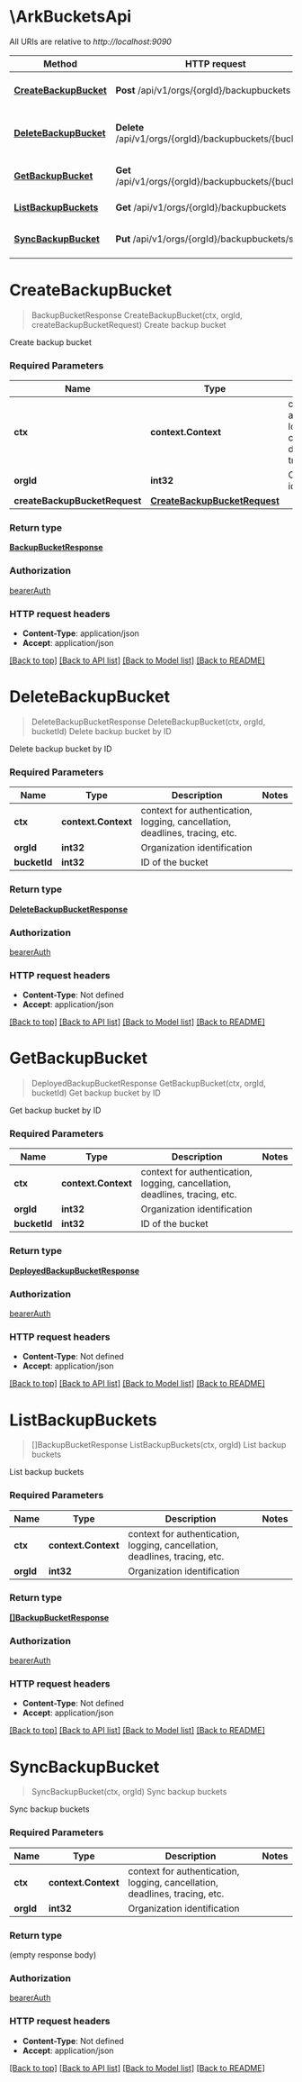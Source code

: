 # \ArkBucketsApi

All URIs are relative to *http://localhost:9090*

Method | HTTP request | Description
------------- | ------------- | -------------
[**CreateBackupBucket**](ArkBucketsApi.md#CreateBackupBucket) | **Post** /api/v1/orgs/{orgId}/backupbuckets | Create backup bucket
[**DeleteBackupBucket**](ArkBucketsApi.md#DeleteBackupBucket) | **Delete** /api/v1/orgs/{orgId}/backupbuckets/{bucketId} | Delete backup bucket by ID
[**GetBackupBucket**](ArkBucketsApi.md#GetBackupBucket) | **Get** /api/v1/orgs/{orgId}/backupbuckets/{bucketId} | Get backup bucket by ID
[**ListBackupBuckets**](ArkBucketsApi.md#ListBackupBuckets) | **Get** /api/v1/orgs/{orgId}/backupbuckets | List backup buckets
[**SyncBackupBucket**](ArkBucketsApi.md#SyncBackupBucket) | **Put** /api/v1/orgs/{orgId}/backupbuckets/sync | Sync backup buckets


# **CreateBackupBucket**
> BackupBucketResponse CreateBackupBucket(ctx, orgId, createBackupBucketRequest)
Create backup bucket

Create backup bucket

### Required Parameters

Name | Type | Description  | Notes
------------- | ------------- | ------------- | -------------
 **ctx** | **context.Context** | context for authentication, logging, cancellation, deadlines, tracing, etc.
  **orgId** | **int32**| Organization identification | 
  **createBackupBucketRequest** | [**CreateBackupBucketRequest**](CreateBackupBucketRequest.md)|  | 

### Return type

[**BackupBucketResponse**](BackupBucketResponse.md)

### Authorization

[bearerAuth](../README.md#bearerAuth)

### HTTP request headers

 - **Content-Type**: application/json
 - **Accept**: application/json

[[Back to top]](#) [[Back to API list]](../README.md#documentation-for-api-endpoints) [[Back to Model list]](../README.md#documentation-for-models) [[Back to README]](../README.md)

# **DeleteBackupBucket**
> DeleteBackupBucketResponse DeleteBackupBucket(ctx, orgId, bucketId)
Delete backup bucket by ID

Delete backup bucket by ID

### Required Parameters

Name | Type | Description  | Notes
------------- | ------------- | ------------- | -------------
 **ctx** | **context.Context** | context for authentication, logging, cancellation, deadlines, tracing, etc.
  **orgId** | **int32**| Organization identification | 
  **bucketId** | **int32**| ID of the bucket | 

### Return type

[**DeleteBackupBucketResponse**](DeleteBackupBucketResponse.md)

### Authorization

[bearerAuth](../README.md#bearerAuth)

### HTTP request headers

 - **Content-Type**: Not defined
 - **Accept**: application/json

[[Back to top]](#) [[Back to API list]](../README.md#documentation-for-api-endpoints) [[Back to Model list]](../README.md#documentation-for-models) [[Back to README]](../README.md)

# **GetBackupBucket**
> DeployedBackupBucketResponse GetBackupBucket(ctx, orgId, bucketId)
Get backup bucket by ID

Get backup bucket by ID

### Required Parameters

Name | Type | Description  | Notes
------------- | ------------- | ------------- | -------------
 **ctx** | **context.Context** | context for authentication, logging, cancellation, deadlines, tracing, etc.
  **orgId** | **int32**| Organization identification | 
  **bucketId** | **int32**| ID of the bucket | 

### Return type

[**DeployedBackupBucketResponse**](DeployedBackupBucketResponse.md)

### Authorization

[bearerAuth](../README.md#bearerAuth)

### HTTP request headers

 - **Content-Type**: Not defined
 - **Accept**: application/json

[[Back to top]](#) [[Back to API list]](../README.md#documentation-for-api-endpoints) [[Back to Model list]](../README.md#documentation-for-models) [[Back to README]](../README.md)

# **ListBackupBuckets**
> []BackupBucketResponse ListBackupBuckets(ctx, orgId)
List backup buckets

List backup buckets

### Required Parameters

Name | Type | Description  | Notes
------------- | ------------- | ------------- | -------------
 **ctx** | **context.Context** | context for authentication, logging, cancellation, deadlines, tracing, etc.
  **orgId** | **int32**| Organization identification | 

### Return type

[**[]BackupBucketResponse**](BackupBucketResponse.md)

### Authorization

[bearerAuth](../README.md#bearerAuth)

### HTTP request headers

 - **Content-Type**: Not defined
 - **Accept**: application/json

[[Back to top]](#) [[Back to API list]](../README.md#documentation-for-api-endpoints) [[Back to Model list]](../README.md#documentation-for-models) [[Back to README]](../README.md)

# **SyncBackupBucket**
> SyncBackupBucket(ctx, orgId)
Sync backup buckets

Sync backup buckets

### Required Parameters

Name | Type | Description  | Notes
------------- | ------------- | ------------- | -------------
 **ctx** | **context.Context** | context for authentication, logging, cancellation, deadlines, tracing, etc.
  **orgId** | **int32**| Organization identification | 

### Return type

 (empty response body)

### Authorization

[bearerAuth](../README.md#bearerAuth)

### HTTP request headers

 - **Content-Type**: Not defined
 - **Accept**: application/json

[[Back to top]](#) [[Back to API list]](../README.md#documentation-for-api-endpoints) [[Back to Model list]](../README.md#documentation-for-models) [[Back to README]](../README.md)

